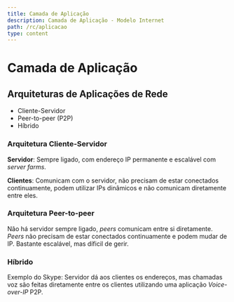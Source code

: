 ```yaml
---
title: Camada de Aplicação
description: Camada de Aplicação - Modelo Internet
path: /rc/aplicacao
type: content
---
```


# Camada de Aplicação

## Arquiteturas de Aplicações de Rede

- Cliente-Servidor
- Peer-to-peer (P2P)
- Híbrido

### Arquitetura Cliente-Servidor

**Servidor**: Sempre ligado, com endereço IP permanente e escalável com _server farms_.

**Clientes**: Comunicam com o servidor, não precisam de estar conectados continuamente, podem utilizar IPs dinâmicos e não comunicam diretamente entre eles.

### Arquitetura Peer-to-peer

Não há servidor sempre ligado, _peers_ comunicam entre si diretamente. _Peers_ não precisam de estar conectados continuamente e podem mudar de IP. Bastante escalável, mas díficil de gerir.

### Híbrido

Exemplo do Skype: Servidor dá aos clientes os endereços, mas chamadas voz são feitas diretamente entre os clientes utilizando uma aplicação _Voice-over-IP_ P2P.
